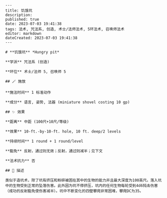 
    ---
    title: 饥饿坑
    description: 
    published: true
    date: 2023-07-03 19:41:38
    tags: 法术, 咒法系, 创造, 术士/法师法术, 5环法术, 召唤师法术
    editor: markdown
    dateCreated: 2023-07-03 19:41:38
    ---

    # **饥饿坑** *Hungry pit*

    **学派** 咒法系 (创造) 

    **环位** 术士/法师 5, 召唤师 5

    ## 🪄 施放

    **施法时间** 1 标准动作

    **成分** 语言, 姿势, 法器 (miniature shovel costing 10 gp)

    ## ✨ 效果  

    **距离** 中距 (100尺+10尺/等级) 

    **效果** 10-ft.-by-10-ft. hole, 10 ft. deep/2 levels 

    **持续时间** 1 round + 1 round/level 

    **豁免** 反射，通过则无效；反射，通过则减半；见下文

    **法术抗力** 否

    ## 📖 描述

    类似于造坑术，除了坑有挤压和粉碎被困在其中的生物的能力并且最大深度为100英尺。落入坑中的生物受到正常的坠落伤害。此外因为坑不停挤压，坑内的任何生物每轮受到4d6钝击伤害 （成功的反射豁免使伤害减半）。坑中不断变化的四壁攀爬非常困难，攀爬DC为35。
    